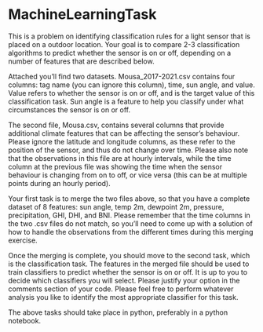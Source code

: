 # MachineLearningTask

This is a problem on identifying classification rules for a light sensor that is placed on a outdoor location. Your goal is to compare 2-3 classification algorithms to predict whether the sensor is on or off, depending on a number of features that are described below.

Attached you’ll find two datasets. Mousa_2017-2021.csv contains four columns: tag name (you can ignore this column), time, sun angle, and value. Value refers to whether the sensor is on or off, and is the target value of this classification task. Sun angle is a feature to help you classify under what circumstances the sensor is on or off. 

The second file, Mousa.csv, contains several columns that provide additional climate features that can be affecting the sensor’s behaviour. Please ignore the latitude and longitude columns, as these refer to the position of the sensor, and thus do not change over time. Please also note that the observations in this file are at hourly intervals, while the time column at the previous file was showing the time when the sensor behaviour is changing from on to off, or vice versa (this can be at multiple points during an hourly period). 

Your first task is to merge the two files above, so that you have a complete dataset of 8 features: sun angle, temp 2m, dewpoint 2m, pressure, precipitation, GHI, DHI, and BNI. Please remember that the time columns in the two .csv files do not match, so you’ll need to come up with a solution of how to handle the observations from the different times during this merging exercise.

Once the merging is complete, you should move to the second task, which is the classification task. The features in the merged file should be used to train classifiers to predict whether the sensor is on or off. It is up to you to decide which classifiers you will select. Please justify your option in the comments section of your code. Please feel free to perform whatever analysis you like to identify the most appropriate classifier for this task.

The above tasks should take place in python, preferably in a python notebook.
